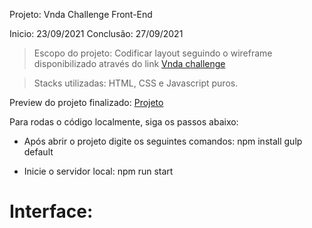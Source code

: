 Projeto: Vnda Challenge Front-End

Inicio: 23/09/2021
Conclusão: 27/09/2021

> Escopo do projeto: Codificar layout seguindo o wireframe disponibilizado através do link <a href="https://github.com/vnda/frontend-challenge-junior">Vnda challenge</a> 

> Stacks utilizadas: HTML, CSS e Javascript puros.

Preview do projeto finalizado: <a href="https://douglasgrodrigues.github.io/frontend-vnda-challenge/dist/">Projeto</a>  

Para rodas o código localmente, siga os passos abaixo: 

- Após abrir o projeto digite os seguintes comandos:
npm install
gulp default

- Inicie o servidor local:
npm run start

# Interface:


